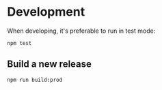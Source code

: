 # Development

When developing, it's preferable to run in test mode:

```
npm test
```

## Build a new release

```
npm run build:prod
```
